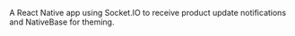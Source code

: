 A React Native app using Socket.IO to receive product update notifications and NativeBase for theming.

